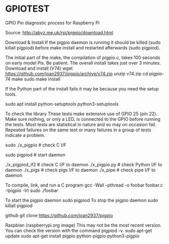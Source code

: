 # GPIOTEST
 GPIO Pin diagnostic process for Raspberry Pi
 
 Source: http://abyz.me.uk/rpi/pigpio/download.html
 
 Download & Install
If the pigpio daemon is running it should be killed (sudo killall pigpiod) before make install and restarted afterwards (sudo pigpiod).

The initial part of the make, the compilation of pigpio.c, takes 100 seconds on early model Pis.  Be patient.  The overall install takes just over 3 minutes.
Download and install (V74)
wget https://github.com/joan2937/pigpio/archive/v74.zip
unzip v74.zip
cd pigpio-74
make
sudo make install


If the Python part of the install fails it may be because you need the setup tools.

sudo apt install python-setuptools python3-setuptools


To check the library
These tests make extensive use of GPIO 25 (pin 22).  Make sure nothing, or only a LED, is connected to the GPIO before running the tests.  Most tests are statistical in nature and so may on occasion fail.  Repeated failures on the same test or many failures in a group of tests indicate a problem.


sudo ./x_pigpio # check C I/F

sudo pigpiod    # start daemon

./x_pigpiod_if2 # check C      I/F to daemon
./x_pigpio.py   # check Python I/F to daemon
./x_pigs        # check pigs   I/F to daemon
./x_pipe        # check pipe   I/F to daemon


To compile, link, and run a C program
gcc -Wall -pthread -o foobar foobar.c -lpigpio -lrt
sudo ./foobar


To start the pigpio daemon
sudo pigpiod
To stop the pigpio daemon
sudo killall pigpiod

github
git clone https://github.com/joan2937/pigpio

Raspbian (raspberrypi.org image)
This may not be the most recent version.  You can check the version with the command pigpiod -v.
sudo apt-get update
sudo apt-get install pigpio python-pigpio python3-pigpio
